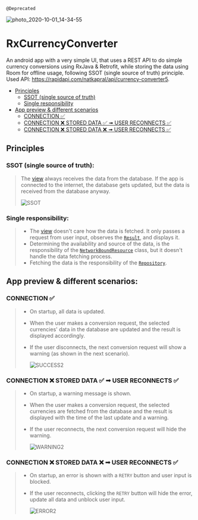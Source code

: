 `@Deprecated`

![photo_2020-10-01_14-34-55](https://user-images.githubusercontent.com/32682273/95655604-4979ca00-0b11-11eb-919c-596bb6d3cb0b.jpg)

# RxCurrencyConverter

An android app with a very simple UI, that uses a REST API to do simple currency conversions using RxJava & Retrofit, while storing the data using Room for offline usage, following SSOT (single source of truth) principle.
Used API: https://rapidapi.com/natkapral/api/currency-converter5.

- [Principles](#principles)
  - [SSOT (single source of truth)](#ssot-single-source-of-truth)
  - [Single responsibility](#single-responsibility)
- [App preview & different scenarios](#app-preview--different-scenarios)
  - [CONNECTION ✅](#connection-)
  - [CONNECTION ❌ STORED DATA ✅ ➟ USER RECONNECTS ✅](#connection--stored-data---user-reconnects-)
  - [CONNECTION ❌ STORED DATA ❌ ➟ USER RECONNECTS ✅](#connection--stored-data---user-reconnects--1)

## Principles

### SSOT (single source of truth):
> The [view](https://github.com/s95ammar/RxCurrencyConverter/blob/master/app/src/main/java/com/s95ammar/rxcurrencyconverter/views/activities/MainActivity.java) always receives the data from the database. If the app is connected to the internet, the database gets updated, but the data is received from the database anyway.
>
> ![SSOT](https://user-images.githubusercontent.com/32682273/74683559-065d9600-51d2-11ea-8b64-f2f88133e25e.jpg)

### Single responsibility:
>  - The [view](https://github.com/s95ammar/RxCurrencyConverter/blob/master/app/src/main/java/com/s95ammar/rxcurrencyconverter/views/activities/MainActivity.java) doesn't care how the data is fetched. It only passes a request from user input, observes the [`Result`](https://github.com/s95ammar/RxCurrencyConverter/blob/master/app/src/main/java/com/s95ammar/rxcurrencyconverter/models/Result.java), and displays it.
>  - Determining the availability and source of the data, is the responsibility of the [`NetworkBoundResource`](https://github.com/s95ammar/RxCurrencyConverter/blob/master/app/src/main/java/com/s95ammar/rxcurrencyconverter/models/NetworkBoundResource.java) class, but it doesn't handle the data fetching process.
>  - Fetching the data is the responsibility of the [`Repository`](https://github.com/s95ammar/RxCurrencyConverter/blob/master/app/src/main/java/com/s95ammar/rxcurrencyconverter/models/Repository.java).


## App preview & different scenarios:

### CONNECTION ✅

>  - On startup, all data is updated.
>  - When the user makes a conversion request, the selected currencies' data in the database are updated and the result is displayed accordingly.
>  - If the user disconnects, the next conversion request will show a warning (as shown in the next scenario).
>
>    ![SUCCESS2](https://user-images.githubusercontent.com/32682273/74679550-d8268900-51c6-11ea-996c-0c75bafcbe15.gif)

### CONNECTION ❌ STORED DATA ✅ ➟ USER RECONNECTS ✅

>  - On startup, a warning message is shown.
>  - When the user makes a conversion request, the selected currencies are fetched from the database and the result is displayed with the time of the last update and a warning.
>  - If the user reconnects, the next conversion request will hide the warning.
>
>    ![WARNING2](https://user-images.githubusercontent.com/32682273/74679552-d8bf1f80-51c6-11ea-8f5c-67842881ae03.gif)

### CONNECTION ❌ STORED DATA ❌ ➟ USER RECONNECTS ✅

>  - On startup, an error is shown with a `RETRY` button and user input is blocked.
>  - If the user reconnects, clicking the `RETRY` button will hide the error, update all data and unblock user input.
>
>    ![ERROR2](https://user-images.githubusercontent.com/32682273/74679553-d957b600-51c6-11ea-8be9-5a4d836f6cad.gif)
